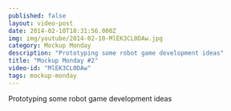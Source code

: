 ```yaml
---
published: false
layout: video-post
date: 2014-02-10T18:31:56.000Z
img: img/youtube/2014-02-10-MlEK3CL0DAw.jpg
category: Mockup Monday
description: "Prototyping some robot game development ideas"
title: "Mockup Monday #2"
video-id: "MlEK3CL0DAw"
tags: mockup-monday
---
```

Prototyping some robot game development ideas
